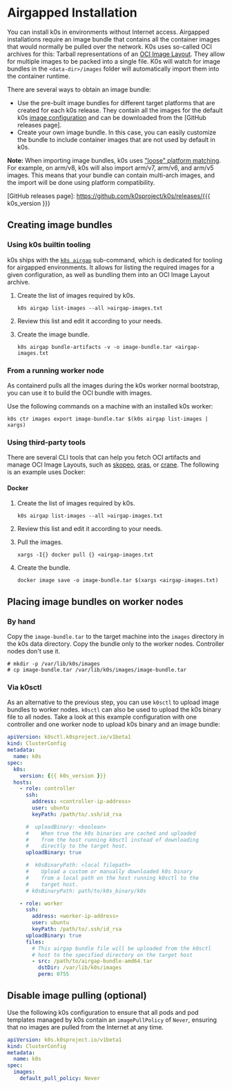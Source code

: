 <!--
SPDX-FileCopyrightText: 2021 k0s authors

SPDX-License-Identifier: CC-BY-SA-4.0
-->

# Airgapped Installation

You can install k0s in environments without Internet access. Airgapped
installations require an image bundle that contains all the container images
that would normally be pulled over the network. K0s uses so-called OCI archives
for this: Tarball representations of an [OCI Image Layout]. They allow for
multiple images to be packed into a single file. K0s will watch for image
bundles in the `<data-dir>/images` folder will automatically import them into
the container runtime.

There are several ways to obtain an image bundle:

- Use the pre-built image bundles for different target platforms that are
  created for each k0s release. They contain all the images for the default k0s
  [image configuration](configuration.md#specimages) and can be downloaded from
  the [GitHub releases page].
- Create your own image bundle. In this case, you can easily customize the
  bundle to include container images that are not used by default in k0s.

**Note:** When importing image bundles, k0s uses ["loose" platform
matching](https://pkg.go.dev/github.com/containerd/platforms@v0.2.1#Only). For
example, on arm/v8, k0s will also import arm/v7, arm/v6, and arm/v5 images. This
means that your bundle can contain multi-arch images, and the import will be
done using platform compatibility.

[OCI Image Layout]: https://github.com/opencontainers/image-spec/blob/v1.0/image-layout.md
[GitHub releases page]: https://github.com/k0sproject/k0s/releases/{{{ k0s_version }}}

## Creating image bundles

### Using k0s builtin tooling

k0s ships with the [`k0s airgap`](cli/k0s_airgap.md) sub-command, which is
dedicated for tooling for airgapped environments. It allows for listing the
required images for a given configuration, as well as bundling them into an OCI
Image Layout archive.

1. Create the list of images required by k0s.

   ```shell
   k0s airgap list-images --all >airgap-images.txt
   ```

2. Review this list and edit it according to your needs.

3. Create the image bundle.

   ```shell
   k0s airgap bundle-artifacts -v -o image-bundle.tar <airgap-images.txt
   ```

### From a running worker node

As containerd pulls all the images during the k0s worker normal bootstrap, you
can use it to build the OCI bundle with images.

Use the following commands on a machine with an installed k0s worker:

```shell
k0s ctr images export image-bundle.tar $(k0s airgap list-images | xargs)
```

### Using third-party tools

There are several CLI tools that can help you fetch OCI artifacts and manage OCI
Image Layouts, such as [skopeo], [oras], or [crane]. The following is an example
uses Docker:

[skopeo]: https://github.com/containers/skopeo
[oras]: https://oras.land/
[crane]: https://github.com/google/go-containerregistry/blob/main/cmd/crane/README.md

#### Docker

1. Create the list of images required by k0s.

   ```shell
   k0s airgap list-images --all >airgap-images.txt
   ```

2. Review this list and edit it according to your needs.

3. Pull the images.

   ```shell
   xargs -I{} docker pull {} <airgap-images.txt
   ```

4. Create the bundle.

   ```shell
   docker image save -o image-bundle.tar $(xargs <airgap-images.txt)
   ```

## Placing image bundles on worker nodes

### By hand

Copy the `image-bundle.tar` to the target machine into the `images` directory in
the k0s data directory. Copy the bundle only to the worker nodes. Controller
nodes don't use it.

```console
# mkdir -p /var/lib/k0s/images
# cp image-bundle.tar /var/lib/k0s/images/image-bundle.tar
```

### Via k0sctl

As an alternative to the previous step, you can use `k0sctl` to upload image
bundles to worker nodes. `k0sctl` can also be used to upload the k0s binary file
to all nodes. Take a look at this example configuration with one controller and
one worker node to upload k0s binary and an image bundle:

```yaml
apiVersion: k0sctl.k0sproject.io/v1beta1
kind: ClusterConfig
metadata:
  name: k0s
spec:
  k0s:
    version: {{{ k0s_version }}}
  hosts:
    - role: controller
      ssh:
        address: <controller-ip-address>
        user: ubuntu
        keyPath: /path/to/.ssh/id_rsa

      #  uploadBinary: <boolean>
      #    When true the k0s binaries are cached and uploaded
      #    from the host running k0sctl instead of downloading
      #    directly to the target host.
      uploadBinary: true

      #  k0sBinaryPath: <local filepath>
      #    Upload a custom or manually downloaded k0s binary
      #    from a local path on the host running k0sctl to the
      #    target host.
      # k0sBinaryPath: path/to/k0s_binary/k0s

    - role: worker
      ssh:
        address: <worker-ip-address>
        user: ubuntu
        keyPath: /path/to/.ssh/id_rsa
      uploadBinary: true
      files:
        # This airgap bundle file will be uploaded from the k0sctl
        # host to the specified directory on the target host
        - src: /path/to/airgap-bundle-amd64.tar
          dstDir: /var/lib/k0s/images
          perm: 0755
```

## Disable image pulling (optional)

Use the following k0s configuration to ensure that all pods and pod templates
managed by k0s contain an `imagePullPolicy` of `Never`, ensuring that no images
are pulled from the Internet at any time.

```yaml
apiVersion: k0s.k0sproject.io/v1beta1
kind: ClusterConfig
metadata:
  name: k0s
spec:
  images:
    default_pull_policy: Never
```

